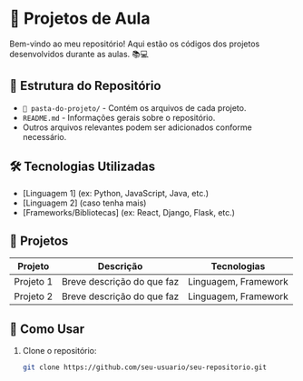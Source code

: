 # 🚀 Projetos de Aula

Bem-vindo ao meu repositório! Aqui estão os códigos dos projetos desenvolvidos durante as aulas. 📚💻

## 📂 Estrutura do Repositório

- `📁 pasta-do-projeto/` - Contém os arquivos de cada projeto.
- `README.md` - Informações gerais sobre o repositório.
- Outros arquivos relevantes podem ser adicionados conforme necessário.

## 🛠️ Tecnologias Utilizadas

- [Linguagem 1] (ex: Python, JavaScript, Java, etc.)
- [Linguagem 2] (caso tenha mais)
- [Frameworks/Bibliotecas] (ex: React, Django, Flask, etc.)

## 📖 Projetos

| Projeto | Descrição | Tecnologias |
|---------|----------|-------------|
| Projeto 1 | Breve descrição do que faz | Linguagem, Framework |
| Projeto 2 | Breve descrição do que faz | Linguagem, Framework |

## 📌 Como Usar

1. Clone o repositório:
   ```bash
   git clone https://github.com/seu-usuario/seu-repositorio.git

